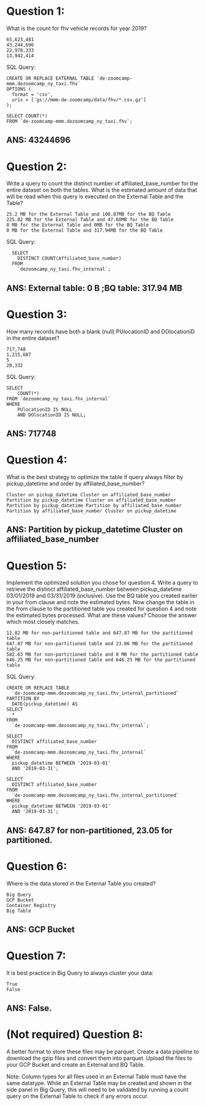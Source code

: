 # Question 1:

What is the count for fhv vehicle records for year 2019?

    65,623,481
    43,244,696
    22,978,333
    13,942,414

SQL Query:

    CREATE OR REPLACE EXTERNAL TABLE `de-zoomcamp-mmm.dezoomcamp_ny_taxi.fhv`
    OPTIONS (
      format = 'csv',
      uris = ['gs://mmm-de-zoomcamp/data/fhv/*.csv.gz']
    );

    SELECT COUNT(*)
    FROM `de-zoomcamp-mmm.dezoomcamp_ny_taxi.fhv`;

## ANS: 43244696

# Question 2:

Write a query to count the distinct number of affiliated_base_number for the entire dataset on both the tables.
What is the estimated amount of data that will be read when this query is executed on the External Table and the Table?

    25.2 MB for the External Table and 100.87MB for the BQ Table
    225.82 MB for the External Table and 47.60MB for the BQ Table
    0 MB for the External Table and 0MB for the BQ Table
    0 MB for the External Table and 317.94MB for the BQ Table

SQL Query:

      SELECT
        DISTINCT COUNT(Affiliated_base_number)
      FROM
        `dezoomcamp_ny_taxi.fhv_internal`;

## ANS: External table: 0 B ;BQ table: 317.94 MB

# Question 3:

How many records have both a blank (null) PUlocationID and DOlocationID in the entire dataset?

    717,748
    1,215,687
    5
    20,332

SQL Query:

    SELECT 
        COUNT(*) 
    FROM `dezoomcamp_ny_taxi.fhv_internal` 
    WHERE 
        PUlocationID IS NULL 
        AND DOlocationID IS NULL;

## ANS: 717748

# Question 4:

What is the best strategy to optimize the table if query always filter by pickup_datetime and order by affiliated_base_number?

    Cluster on pickup_datetime Cluster on affiliated_base_number
    Partition by pickup_datetime Cluster on affiliated_base_number
    Partition by pickup_datetime Partition by affiliated_base_number
    Partition by affiliated_base_number Cluster on pickup_datetime

## ANS: Partition by pickup_datetime Cluster on affiliated_base_number


# Question 5:

Implement the optimized solution you chose for question 4. Write a query to retrieve the distinct affiliated_base_number between pickup_datetime 03/01/2019 and 03/31/2019 (inclusive).
Use the BQ table you created earlier in your from clause and note the estimated bytes. Now change the table in the from clause to the partitioned table you created for question 4 and note the estimated bytes processed. What are these values? Choose the answer which most closely matches.

    12.82 MB for non-partitioned table and 647.87 MB for the partitioned table
    647.87 MB for non-partitioned table and 23.06 MB for the partitioned table
    582.63 MB for non-partitioned table and 0 MB for the partitioned table
    646.25 MB for non-partitioned table and 646.25 MB for the partitioned table

SQL Query:

    CREATE OR REPLACE TABLE
      `de-zoomcamp-mmm.dezoomcamp_ny_taxi.fhv_internal_partitioned`
    PARTITION BY
      DATE(pickup_datetime) AS
    SELECT
      *
    FROM
      `de-zoomcamp-mmm.dezoomcamp_ny_taxi.fhv_internal`;

    SELECT
      DISTINCT affiliated_base_number
    FROM
      `de-zoomcamp-mmm.dezoomcamp_ny_taxi.fhv_internal`
    WHERE
      pickup_datetime BETWEEN '2019-03-01'
      AND '2019-03-31';

    SELECT
      DISTINCT affiliated_base_number
    FROM
      `de-zoomcamp-mmm.dezoomcamp_ny_taxi.fhv_internal_partitioned`
    WHERE
      pickup_datetime BETWEEN '2019-03-01'
      AND '2019-03-31';
  
## ANS: 647.87 for non-partitioned, 23.05 for partitioned.


# Question 6:

Where is the data stored in the External Table you created?

    Big Query
    GCP Bucket
    Container Registry
    Big Table

## ANS: GCP Bucket

# Question 7:

It is best practice in Big Query to always cluster your data:

    True
    False

## ANS: False.

# (Not required) Question 8:

A better format to store these files may be parquet. Create a data pipeline to download the gzip files and convert them into parquet. Upload the files to your GCP Bucket and create an External and BQ Table.

Note: Column types for all files used in an External Table must have the same datatype. While an External Table may be created and shown in the side panel in Big Query, this will need to be validated by running a count query on the External Table to check if any errors occur.
